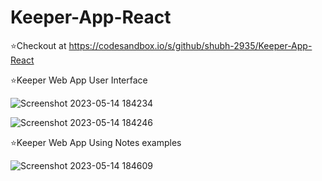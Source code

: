 # Keeper-App-React
⭐Checkout at https://codesandbox.io/s/github/shubh-2935/Keeper-App-React

⭐Keeper Web App User Interface

![Screenshot 2023-05-14 184234](https://github.com/shubh-2935/Keeper-App-React/assets/122744849/8b566e3f-fd1c-4b9a-abfa-e59300ba3007)

![Screenshot 2023-05-14 184246](https://github.com/shubh-2935/Keeper-App-React/assets/122744849/1bdf92af-ef75-42d1-a7fc-c4dd47d068ed)

⭐Keeper Web App Using Notes examples

![Screenshot 2023-05-14 184609](https://github.com/shubh-2935/Keeper-App-React/assets/122744849/e1aceb47-6826-47f4-8a54-8bedeaf3750c)
